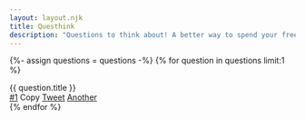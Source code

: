 ```yaml
---
layout: layout.njk
title: Questhink
description: "Questions to think about! A better way to spend your free time."
---
```


{%- assign questions = questions -%}
  {% for question in questions limit:1 %}

<div class="question">
  <div class="question-title" id="question">{{ question.title }}</div>
  <div class="question-menu">
    <a class="question-menu-item" href="{{ website.url }}/1/">#1</a>
    <span class="question-menu-item" id="copy-button">Copy</span>
    <a class="question-menu-item" target="_blank" href="http://twitter.com/share?text={{ question.title }} [by @questhinkcom]&url={{ website.url }}/1/">Tweet</a>
    <a class="question-menu-item" id="another-question-button" href="">Another</a>
  </div>
</div>
{% endfor %}